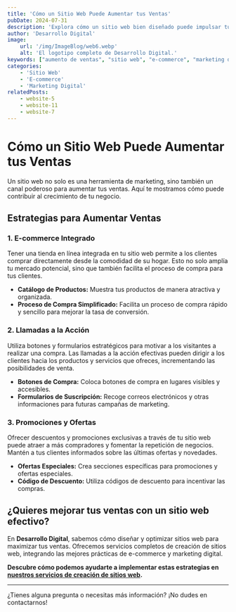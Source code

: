 ```yaml
---
title: 'Cómo un Sitio Web Puede Aumentar tus Ventas'
pubDate: 2024-07-31
description: 'Explora cómo un sitio web bien diseñado puede impulsar tus ventas y ayudar a tu negocio a crecer.'
author: 'Desarrollo Digital'
image:
    url: '/img/ImageBlog/web6.webp'
    alt: 'El logotipo completo de Desarrollo Digital.'
keywords: ["aumento de ventas", "sitio web", "e-commerce", "marketing digital"]
categories:
    - 'Sitio Web'
    - 'E-commerce'
    - 'Marketing Digital'
relatedPosts: 
    - website-5
    - website-11
    - website-7
---
```


# Cómo un Sitio Web Puede Aumentar tus Ventas

Un sitio web no solo es una herramienta de marketing, sino también un canal poderoso para aumentar tus ventas. Aquí te mostramos cómo puede contribuir al crecimiento de tu negocio.

## Estrategias para Aumentar Ventas

### 1. **E-commerce Integrado**

Tener una tienda en línea integrada en tu sitio web permite a los clientes comprar directamente desde la comodidad de su hogar. Esto no solo amplía tu mercado potencial, sino que también facilita el proceso de compra para tus clientes.

- **Catálogo de Productos:** Muestra tus productos de manera atractiva y organizada.
- **Proceso de Compra Simplificado:** Facilita un proceso de compra rápido y sencillo para mejorar la tasa de conversión.

### 2. **Llamadas a la Acción**

Utiliza botones y formularios estratégicos para motivar a los visitantes a realizar una compra. Las llamadas a la acción efectivas pueden dirigir a los clientes hacia los productos y servicios que ofreces, incrementando las posibilidades de venta.

- **Botones de Compra:** Coloca botones de compra en lugares visibles y accesibles.
- **Formularios de Suscripción:** Recoge correos electrónicos y otras informaciones para futuras campañas de marketing.

### 3. **Promociones y Ofertas**

Ofrecer descuentos y promociones exclusivas a través de tu sitio web puede atraer a más compradores y fomentar la repetición de negocios. Mantén a tus clientes informados sobre las últimas ofertas y novedades.

- **Ofertas Especiales:** Crea secciones específicas para promociones y ofertas especiales.
- **Código de Descuento:** Utiliza códigos de descuento para incentivar las compras.

## **¿Quieres mejorar tus ventas con un sitio web efectivo?**

En **Desarrollo Digital**, sabemos cómo diseñar y optimizar sitios web para maximizar tus ventas. Ofrecemos servicios completos de creación de sitios web, integrando las mejores prácticas de e-commerce y marketing digital.

**Descubre cómo podemos ayudarte a implementar estas estrategias en [nuestros servicios de creación de sitios web](https://desarrollo-digital.com/servicios/website/).**

---

¿Tienes alguna pregunta o necesitas más información? ¡No dudes en contactarnos!

